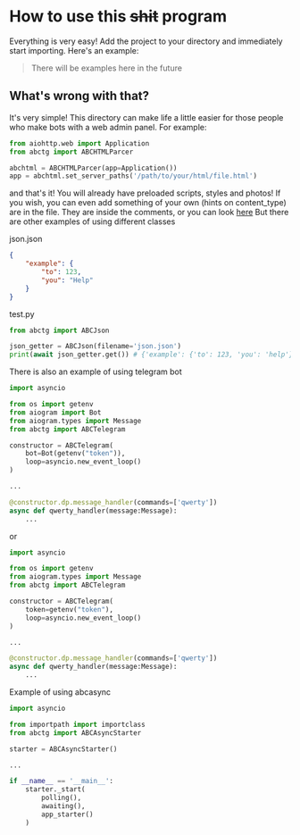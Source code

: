 # How to use this ~~shit~~ program
Everything is very easy! Add the project to your directory and immediately start importing.
Here's an example:
<blockquote> There will be examples here in the future </blockquote>

## What's wrong with that?
It's very simple! This directory can make life a little easier for those people who make bots with a web admin panel. For example:
```Python
from aiohttp.web import Application
from abctg import ABCHTMLParcer

abchtml = ABCHTMLParcer(app=Application())
app = abchtml.set_server_paths('/path/to/your/html/file.html')
```
and that's it! You will already have preloaded scripts, styles and photos! If you wish, you can even add something of your own (hints on content_type) are in the file. They are inside the comments, or you can look [here](https://en.wikipedia.org/wiki/MIME#:~:text=Multipurpose%20Internet%20Mail%20Extensions%20(MIME),specified%20in%20non-ASCII%20character%20sets)
But there are other examples of using different classes

json.json
```JSON
{
	"example": {
		"to": 123,
		"you": "Help"
	}
}
```

test.py
```Python
from abctg import ABCJson

json_getter = ABCJson(filename='json.json')
print(await json_getter.get()) # {'example': {'to': 123, 'you': 'help'}}
```

There is also an example of using telegram bot
```Python
import asyncio

from os import getenv
from aiogram import Bot
from aiogram.types import Message
from abctg import ABCTelegram

constructor = ABCTelegram(
	bot=Bot(getenv("token")),
	loop=asyncio.new_event_loop()
)

...

@constructor.dp.message_handler(commands=['qwerty'])
async def qwerty_handler(message:Message):
	...
```
or
```Python
import asyncio

from os import getenv
from aiogram.types import Message
from abctg import ABCTelegram

constructor = ABCTelegram(
	token=getenv("token"),
	loop=asyncio.new_event_loop()
)

...

@constructor.dp.message_handler(commands=['qwerty'])
async def qwerty_handler(message:Message):
	...
```

Example of using abcasync
```Python
import asyncio

from importpath import importclass
from abctg import ABCAsyncStarter

starter = ABCAsyncStarter()

...

if __name__ == '__main__':
	starter._start(
		polling(),
		awaiting(),
		app_starter()
	)
```